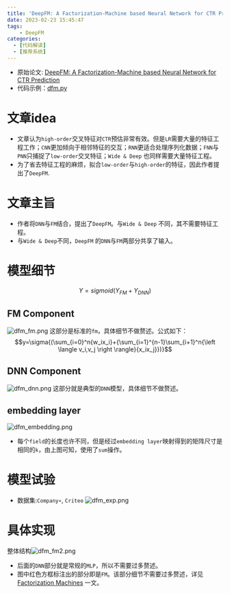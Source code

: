 ```yaml
---
title: 'DeepFM: A Factorization-Machine based Neural Network for CTR Prediction'
date: 2023-02-23 15:45:47
tags: 
    - DeepFM
categories: 
  - [代码解读]
  - [推荐系统]
---
```


* 原始论文: [DeepFM: A Factorization-Machine based Neural Network for CTR Prediction](https://arxiv.org/abs/1703.04247)
* 代码示例：[dfm.py](https://github.com/forrestneo/pytorch-fm/blob/master/torchfm/model/dfm.py)


# 文章idea
* 文章认为`high-order`交叉特征对`CTR`预估非常有效。但是`LR`需要大量的特征工程工作；`CNN`更加倾向于相邻特征的交互；`RNN`更适合处理序列化数据；`FNN`与`PNN`只捕捉了`low-order`交叉特征；`Wide & Deep` 也同样需要大量特征工程。
* 为了省去特征工程的麻烦，拟合`low-order`与`high-order`的特征，因此作者提出了`DeepFM`.

# 文章主旨
* 作者将`DNN`与`FM`结合，提出了`DeepFM`。与`Wide & Deep` 不同，其不需要特征工程。
* 与`Wide & Deep`不同，`DeepFM` 的`DNN`与`FM`两部分共享了输入。
# 模型细节

$$Y=sigmoid(Y_{FM} + Y_{DNN})$$

## FM Component
![dfm_fm.png](./dfm_fm.png)
这部分是标准的`fm`，具体细节不做赘述。公式如下：
$$y=\sigma{(\sum_{i=0}^n{w_ix_i}+{\sum_{i=1}^{n-1}\sum_{i+1}^n{\left \langle v_i,v_j \right \rangle}{x_ix_j}})}$$
## DNN Component
![dfm_dnn.png](./dfm_dnn.png)
这部分就是典型的`DNN`模型，具体细节不做赘述。

## embedding layer
![dfm_embedding.png](./dfm_embedding.png)

* 每个`field`的长度也许不同，但是经过`embedding layer`映射得到的矩阵尺寸是相同的`k`，由上图可知，使用了`sum`操作。
  
# 模型试验
* 数据集:`Company∗`, `Criteo`
![dfm_exp.png](./dfm_exp.png)

# 具体实现
整体结构![dfm_fm2.png](./dfm_fm2.png)
* 后面的`DNN`部分就是常规的`MLP`，所以不需要过多赘述。
* 图中红色方框标注出的部分即是`FM`。该部分细节不需要过多赘述，详见[Factorization Machines](/2023/02/23/torchFM-代码解读系列-FM/) 一文。